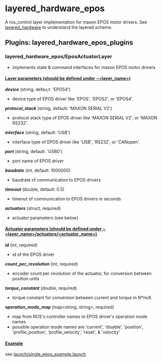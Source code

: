 # layered_hardware_epos
A ros_control layer implementation for maxon EPOS motor drivers. See [layered_hardware](https://github.com/yoshito-n-students/layered_hardware) to understand the layered scheme.

## Plugins: layered_hardware_epos_plugins
### layered_hardware_epos/EposActuatorLayer
* implements state & command interfaces for maxon EPOS motor drivers
#### <u>Layer parameters (should be defined under ~<layer_name>)</u>
___device___ (string, defau;t: 'EPOS4')
* device type of EPOS driver like 'EPOS', 'EPOS2', or 'EPOS4'.

___protocol_stack___ (string, default: 'MAXON SERIAL V2')
* protocol stack type of EPOS driver like 'MAXON SERIAL V2', or 'MAXON RS232'.

___interface___ (string, default: 'USB')
* interface type of EPOS driver like 'USB', 'RS232', or 'CANopen'.

___port___ (string, default: 'USB0')
* port name of EPOS driver

___baudrate___ (int, default: 1000000)
* baudrate of communication to EPOS drivers

___timeout___ (double, default: 0.5)
* timeout of communication to EPOS drivers in seconds

___actuators___ (struct, required)
* actuator parameters (see below)

#### <u>Actuator parameters (should be defined under ~<layer_name>/actuators/<actuator_name>)</u>
___id___ (int, required)
* id of the EPOS driver

___count_per_revolution___ (int, required)
* encoder count per revolution of the actuator, for conversion between position units

___torque_constant___ (double, required)
* torque constant for conversion between current and torque in N*m/A

___operation_mode_map___ (map<string, string>, required)
* map from ROS's controller names to EPOS driver's operation mode names
* possible operation mode names are 'current', 'disable', 'position', 'profile_position', 'profile_velocity', 'reset', & 'velocity'

#### <u>Example</u>
see [launch/single_epos_example.launch](launch/single_epos_example.launch)
